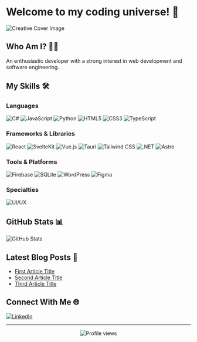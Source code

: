 # Welcome to my coding universe! 👋

![Creative Cover Image](link_to_image)

## Who Am I? 🧑‍💻

An enthusiastic developer with a strong interest in web development and software engineering.

## My Skills 🛠️

### Languages
![C#](https://img.shields.io/badge/-C%23-239120?style=flat-square&logo=c-sharp&logoColor=white)
![JavaScript](https://img.shields.io/badge/-JavaScript-F7DF1E?style=flat-square&logo=javascript&logoColor=black)
![Python](https://img.shields.io/badge/-Python-3776AB?style=flat-square&logo=python&logoColor=white)
![HTML5](https://img.shields.io/badge/-HTML5-E34F26?style=flat-square&logo=html5&logoColor=white)
![CSS3](https://img.shields.io/badge/-CSS3-1572B6?style=flat-square&logo=css3&logoColor=white)
![TypeScript](https://img.shields.io/badge/-TypeScript-3178C6?style=flat-square&logo=typescript&logoColor=white)

### Frameworks & Libraries
![React](https://img.shields.io/badge/-React-61DAFB?style=flat-square&logo=react&logoColor=black)
![SvelteKit](https://img.shields.io/badge/-SvelteKit-FF3E00?style=flat-square&logo=svelte&logoColor=white)
![Vue.js](https://img.shields.io/badge/-Vue.js-4FC08D?style=flat-square&logo=vue.js&logoColor=white)
![Tauri](https://img.shields.io/badge/-Tauri-FFC131?style=flat-square&logo=tauri&logoColor=black)
![Tailwind CSS](https://img.shields.io/badge/-Tailwind_CSS-38B2AC?style=flat-square&logo=tailwind-css&logoColor=white)
![.NET](https://img.shields.io/badge/-.NET-512BD4?style=flat-square&logo=.net&logoColor=white)
![Astro](https://img.shields.io/badge/-Astro-FF5D01?style=flat-square&logo=astro&logoColor=white)

### Tools & Platforms
![Firebase](https://img.shields.io/badge/-Firebase-FFCA28?style=flat-square&logo=firebase&logoColor=black)
![SQLite](https://img.shields.io/badge/-SQLite-003B57?style=flat-square&logo=sqlite&logoColor=white)
![WordPress](https://img.shields.io/badge/-WordPress-21759B?style=flat-square&logo=wordpress&logoColor=white)
![Figma](https://img.shields.io/badge/-Figma-F24E1E?style=flat-square&logo=figma&logoColor=white)

### Specialties
![UI/UX](https://img.shields.io/badge/-UI%2FUX-FF69B4?style=flat-square&logoColor=white)

## GitHub Stats 📊

![GitHub Stats](https://github-readme-stats.vercel.app/api?username=your_username&show_icons=true&theme=radical)

## Latest Blog Posts 📝

<!-- BLOG-POST-LIST:START -->
- [First Article Title](article_link)
- [Second Article Title](article_link)
- [Third Article Title](article_link)
<!-- BLOG-POST-LIST:END -->

## Connect With Me 🌐

[![LinkedIn](https://img.shields.io/badge/-LinkedIn-0077B5?style=flat-square&logo=linkedin&logoColor=white)](https://www.linkedin.com/in/abdallah-alrisi/)

---

<p align="center">
  <img src="https://komarev.com/ghpvc/?username=your_username" alt="Profile views">
</p>
